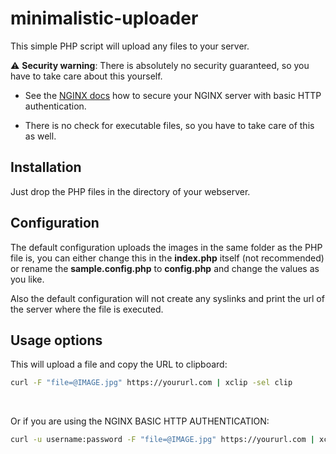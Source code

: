 # minimalistic-uploader

This simple PHP script will upload any files to your server.

:warning: **Security warning**: There is absolutely no security guaranteed, so you have to take care about this yourself.
 * See the [NGINX docs](https://docs.nginx.com/nginx/admin-guide/security-controls/configuring-http-basic-authentication/) how to secure your NGINX server with basic HTTP authentication.
 
 * There is no check for executable files, so you have to take care of this as well.

## Installation

Just drop the PHP files in the directory of your webserver.

## Configuration

The default configuration uploads the images in the same folder as the PHP file is, you can either change this in the **index.php** itself (not recommended) or rename the **sample.config.php** to **config.php** and change the values as you like.

Also the default configuration will not create any syslinks and print the url of the server where the file is executed.

## Usage options

  This will upload a file and copy the URL to clipboard:

```bash
curl -F "file=@IMAGE.jpg" https://yoururl.com | xclip -sel clip
```
&nbsp;

  Or if you are using the NGINX BASIC HTTP AUTHENTICATION:

```bash
curl -u username:password -F "file=@IMAGE.jpg" https://yoururl.com | xclip -sel clip
```
